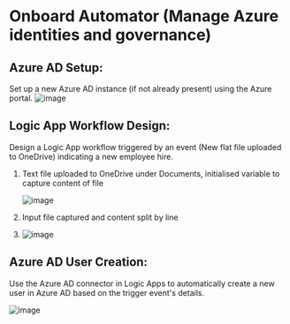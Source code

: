 # Onboard Automator (Manage Azure identities and governance)

## Azure AD Setup:
Set up a new Azure AD instance (if not already present) using the Azure portal.
![image](https://github.com/linkgoba/Azure-Administration/assets/129736461/078f1b27-d1d7-4f2a-a53e-e938e7ce1323)

## Logic App Workflow Design:
Design a Logic App workflow triggered by an event (New flat file uploaded to OneDrive) indicating a new employee hire.
1. Text file uploaded to OneDrive under Documents, initialised variable to capture content of file

   ![image](https://github.com/linkgoba/Azure-Administration/assets/129736461/6d0c7e8d-3a3a-4cf8-894a-f4c350053076)

2. Input file captured and content split by line

3. ![image](https://github.com/linkgoba/Azure-Administration/assets/129736461/42b6679b-cf8a-463d-a4a4-a910b63d627f)

## Azure AD User Creation:
Use the Azure AD connector in Logic Apps to automatically create a new user in Azure AD based on the trigger event's details.

![image](https://github.com/linkgoba/Azure-Administration/assets/129736461/454f1851-e4ea-41a5-8a1c-db70c1c28623)




